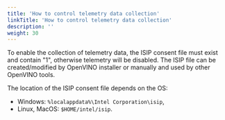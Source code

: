 ```yaml
---
title: 'How to control telemetry data collection'
linkTitle: 'How to control telemetry data collection'
description: ''
weight: 30
---
```


To enable the collection of telemetry data, the ISIP consent file
must exist and contain "1", otherwise telemetry will be disabled.
The ISIP file can be created/modified by OpenVINO installer
or manually and used by other OpenVINO tools.

The location of the ISIP consent file depends on the OS:
- Windows: `%localappdata%\Intel Corporation\isip`,
- Linux, MacOS: `$HOME/intel/isip`.
